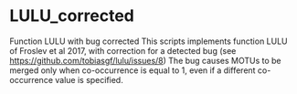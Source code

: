 # LULU_corrected
Function LULU with bug corrected
This scripts implements function LULU of Froslev et al 2017, with correction for a detected bug (see https://github.com/tobiasgf/lulu/issues/8)
The bug causes MOTUs to be merged only when co-occurrence is equal to 1, even if a different co-occurrence value is specified.
